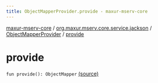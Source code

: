 ```yaml
---
title: ObjectMapperProvider.provide - maxur-mserv-core
---
```


[maxur-mserv-core](../../index.html) / [org.maxur.mserv.core.service.jackson](../index.html) / [ObjectMapperProvider](index.html) / [provide](.)

# provide

`fun provide(): ObjectMapper` [(source)](https://github.com/myunusov/maxur-mserv/tree/master/maxur-mserv-core/src/main/kotlin/org/maxur/mserv/core/service/jackson/ObjectMapperProvider.kt#L32)